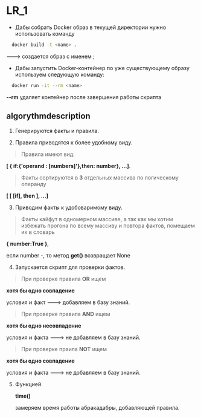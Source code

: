 # LR_1
* Дабы собрать Docker образ в текущей директории нужно использовать команду

```bash
  docker build -t <name> .
```

---> cоздается образ с именем <name>; 
* Дабы запустить Docker-контейнер по уже существующему образу используем следующую команду:

```bash
  docker run -it --rm <name>
```

**--rm** удаляет контейнер после завершения работы скрипта

## algorythmdescription

1. Генерируются факты и правила.

2. Правила приводятся к более удобному виду.
> Правила имеют вид:

 **[ { if:{'operand : [numbers]'},then: number}, ...]**. 

> Факты сортируются в **3** отдельных массива по логическому операнду
  
 **[ [ [if], then ], ...]**

3. Приводим факты к удобоваримому виду.
> Факты кайфут в одномерном массиве, а так как мы хотим избежать прогона по всему массиву 
  и повтора фактов, помещаем их в словарь
 
  **{ number:True }**,

  если number -, то метод **get()** возвращает 
  None

4. Запускается скрипт для проверки фактов.
> При проверке правила **OR** ищем

 
  **хотя бы одно совпадение** 

  условия и факт ---> добавляем в базу знаний. 

> При проверке правила **AND** ищем 

  **хотя бы одно несовпадение** 

  условия и факта ---> не добавляем в базу знаний.
 
> При проверке праила **NOT** ищем

  **хотя бы одно совпадение**

  условия и факта ---> не добавляем в базу знаний. 

5. Функцией

   **time()**

   замеряем время работы абракадабры, добавляющей правила.
